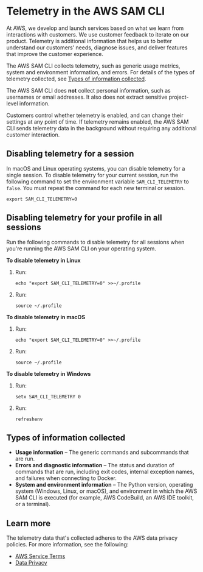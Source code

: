 # Telemetry in the AWS SAM CLI<a name="serverless-sam-telemetry"></a>

At AWS, we develop and launch services based on what we learn from interactions with customers\. We use customer feedback to iterate on our product\. Telemetry is additional information that helps us to better understand our customers’ needs, diagnose issues, and deliver features that improve the customer experience\.

The AWS SAM CLI collects telemetry, such as generic usage metrics, system and environment information, and errors\. For details of the types of telemetry collected, see [Types of information collected](#serverless-sam-telemtry-data-collected)\.

The AWS SAM CLI does **not** collect personal information, such as usernames or email addresses\. It also does not extract sensitive project\-level information\.

Customers control whether telemetry is enabled, and can change their settings at any point of time\. If telemetry remains enabled, the AWS SAM CLI sends telemetry data in the background without requiring any additional customer interaction\.

## Disabling telemetry for a session<a name="serverless-sam-telemtry-opt-out"></a>

In macOS and Linux operating systems, you can disable telemetry for a single session\. To disable telemetry for your current session, run the following command to set the environment variable `SAM_CLI_TELEMETRY` to `false`\. You must repeat the command for each new terminal or session\. 

```
export SAM_CLI_TELEMETRY=0
```

## Disabling telemetry for your profile in all sessions<a name="serverless-sam-telemtry-opt-out"></a>

Run the following commands to disable telemetry for all sessions when you're running the AWS SAM CLI on your operating system\.

**To disable telemetry in Linux**

1. Run:

   ```
   echo "export SAM_CLI_TELEMETRY=0" >>~/.profile
   ```

1. Run:

   ```
   source ~/.profile
   ```

**To disable telemetry in macOS**

1. Run:

   ```
   echo "export SAM_CLI_TELEMETRY=0" >>~/.profile
   ```

1. Run:

   ```
   source ~/.profile
   ```

**To disable telemetry in Windows**

1. Run:

   ```
   setx SAM_CLI_TELEMETRY 0
   ```

1. Run:

   ```
   refreshenv
   ```

## Types of information collected<a name="serverless-sam-telemtry-data-collected"></a>
+ **Usage information** – The generic commands and subcommands that are run\.
+ **Errors and diagnostic information** – The status and duration of commands that are run, including exit codes, internal exception names, and failures when connecting to Docker\.
+ **System and environment information** – The Python version, operating system \(Windows, Linux, or macOS\), and environment in which the AWS SAM CLI is executed \(for example, AWS CodeBuild, an AWS IDE toolkit, or a terminal\)\.

## Learn more<a name="serverless-sam-telemtry-learn-more"></a>

The telemetry data that's collected adheres to the AWS data privacy policies\. For more information, see the following:
+ [AWS Service Terms](https://aws.amazon.com/service-terms/)
+ [Data Privacy](https://aws.amazon.com/compliance/data-privacy-faq/)